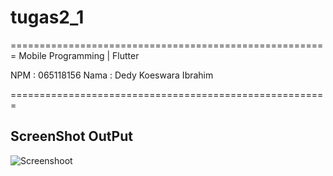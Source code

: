 # tugas2_1

=======================================================
Mobile Programming | Flutter

NPM : 065118156
Nama : Dedy Koeswara Ibrahim

=======================================================

## ScreenShot OutPut 
![Screenshoot](https://github.com/dedykoeswara/mobprog-tugas2.1/blob/master/screenshoot/ss-1.jpg "Screenshoot")
